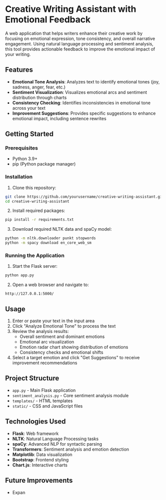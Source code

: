 # Creative Writing Assistant with Emotional Feedback

A web application that helps writers enhance their creative work by focusing on emotional expression, tone consistency, and overall narrative engagement. Using natural language processing and sentiment analysis, this tool provides actionable feedback to improve the emotional impact of your writing.

## Features

- **Emotional Tone Analysis**: Analyzes text to identify emotional tones (joy, sadness, anger, fear, etc.)
- **Sentiment Visualization**: Visualizes emotional arcs and sentiment distribution through charts
- **Consistency Checking**: Identifies inconsistencies in emotional tone across your text
- **Improvement Suggestions**: Provides specific suggestions to enhance emotional impact, including sentence rewrites

## Getting Started

### Prerequisites

- Python 3.9+
- pip (Python package manager)

### Installation

1. Clone this repository:
```bash
git clone https://github.com/yourusername/creative-writing-assistant.git
cd creative-writing-assistant
```

2. Install required packages:
```bash
pip install -r requirements.txt
```

3. Download required NLTK data and spaCy model:
```bash
python -m nltk.downloader punkt stopwords
python -m spacy download en_core_web_sm
```

### Running the Application

1. Start the Flask server:
```bash
python app.py
```

2. Open a web browser and navigate to:
```
http://127.0.0.1:5000/
```

## Usage

1. Enter or paste your text in the input area
2. Click "Analyze Emotional Tone" to process the text
3. Review the analysis results:
   - Overall sentiment and dominant emotions
   - Emotional arc visualization
   - Emotion radar chart showing distribution of emotions
   - Consistency checks and emotional shifts
4. Select a target emotion and click "Get Suggestions" to receive improvement recommendations

## Project Structure

- `app.py` - Main Flask application
- `sentiment_analysis.py` - Core sentiment analysis module
- `templates/` - HTML templates
- `static/` - CSS and JavaScript files

## Technologies Used

- **Flask**: Web framework
- **NLTK**: Natural Language Processing tasks
- **spaCy**: Advanced NLP for syntactic parsing
- **Transformers**: Sentiment analysis and emotion detection
- **Matplotlib**: Data visualization
- **Bootstrap**: Frontend styling
- **Chart.js**: Interactive charts

## Future Improvements

- Expan
